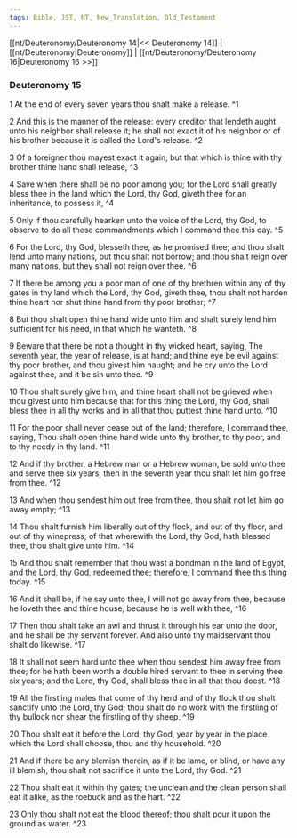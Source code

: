 ```yaml
---
tags: Bible, JST, NT, New_Translation, Old_Testament
---
```


[[nt/Deuteronomy/Deuteronomy 14|<< Deuteronomy 14]] | [[nt/Deuteronomy|Deuteronomy]] | [[nt/Deuteronomy/Deuteronomy 16|Deuteronomy 16 >>]]

### Deuteronomy 15

1 At the end of every seven years thou shalt make a release.  ^1

2 And this is the manner of the release: every creditor that lendeth aught unto his neighbor shall release it; he shall not exact it of his neighbor or of his brother because it is called the Lord\'s release.  ^2

3 Of a foreigner thou mayest exact it again; but that which is thine with thy brother thine hand shall release,  ^3

4 Save when there shall be no poor among you; for the Lord shall greatly bless thee in the land which the Lord, thy God, giveth thee for an inheritance, to possess it,  ^4

5 Only if thou carefully hearken unto the voice of the Lord, thy God, to observe to do all these commandments which I command thee this day.  ^5

6 For the Lord, thy God, blesseth thee, as he promised thee; and thou shalt lend unto many nations, but thou shalt not borrow; and thou shalt reign over many nations, but they shall not reign over thee.  ^6

7 If there be among you a poor man of one of thy brethren within any of thy gates in thy land which the Lord, thy God, giveth thee, thou shalt not harden thine heart nor shut thine hand from thy poor brother;  ^7

8 But thou shalt open thine hand wide unto him and shalt surely lend him sufficient for his need, in that which he wanteth.  ^8

9 Beware that there be not a thought in thy wicked heart, saying, The seventh year, the year of release, is at hand; and thine eye be evil against thy poor brother, and thou givest him naught; and he cry unto the Lord against thee, and it be sin unto thee.  ^9

10 Thou shalt surely give him, and thine heart shall not be grieved when thou givest unto him because that for this thing the Lord, thy God, shall bless thee in all thy works and in all that thou puttest thine hand unto.  ^10

11 For the poor shall never cease out of the land; therefore, I command thee, saying, Thou shalt open thine hand wide unto thy brother, to thy poor, and to thy needy in thy land.  ^11

12 And if thy brother, a Hebrew man or a Hebrew woman, be sold unto thee and serve thee six years, then in the seventh year thou shalt let him go free from thee.  ^12

13 And when thou sendest him out free from thee, thou shalt not let him go away empty;  ^13

14 Thou shalt furnish him liberally out of thy flock, and out of thy floor, and out of thy winepress; of that wherewith the Lord, thy God, hath blessed thee, thou shalt give unto him.  ^14

15 And thou shalt remember that thou wast a bondman in the land of Egypt, and the Lord, thy God, redeemed thee; therefore, I command thee this thing today.  ^15

16 And it shall be, if he say unto thee, I will not go away from thee, because he loveth thee and thine house, because he is well with thee,  ^16

17 Then thou shalt take an awl and thrust it through his ear unto the door, and he shall be thy servant forever. And also unto thy maidservant thou shalt do likewise.  ^17

18 It shall not seem hard unto thee when thou sendest him away free from thee; for he hath been worth a double hired servant to thee in serving thee six years; and the Lord, thy God, shall bless thee in all that thou doest.  ^18

19 All the firstling males that come of thy herd and of thy flock thou shalt sanctify unto the Lord, thy God; thou shalt do no work with the firstling of thy bullock nor shear the firstling of thy sheep.  ^19

20 Thou shalt eat it before the Lord, thy God, year by year in the place which the Lord shall choose, thou and thy household.  ^20

21 And if there be any blemish therein, as if it be lame, or blind, or have any ill blemish, thou shalt not sacrifice it unto the Lord, thy God.  ^21

22 Thou shalt eat it within thy gates; the unclean and the clean person shall eat it alike, as the roebuck and as the hart.  ^22

23 Only thou shalt not eat the blood thereof; thou shalt pour it upon the ground as water.  ^23

 
